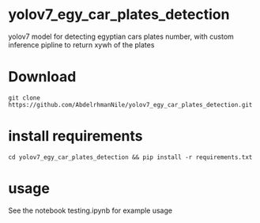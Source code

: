 # yolov7_egy_car_plates_detection
yolov7 model for detecting egyptian cars plates number, with custom inference pipline to return xywh of the plates

# Download
```git clone https://github.com/AbdelrhmanNile/yolov7_egy_car_plates_detection.git```

# install requirements
```cd yolov7_egy_car_plates_detection && pip install -r requirements.txt```

# usage
See the notebook testing.ipynb for example usage